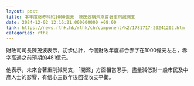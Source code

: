 ```yaml
---
layout: post
title: 本年度財赤料約1000億元　陳茂波稱未來會著重削減開支
date: 2024-12-02 12:16:21.000000000 +08:00
link: https://news.rthk.hk/rthk/ch/component/k2/1781717-20241202.htm
categories: rthk
---
```


財政司司長陳茂波表示，初步估計，今個財政年度綜合赤字在1000億元左右，赤字高過之前預期的481億元。

他表示，未來會著重削減開支，「開源」方面相當忍手，盡量減低對一般市民及中產人士的影響，有信心三數年後回復收支平衡。

